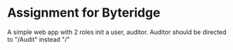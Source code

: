 # Assignment for Byteridge
<p>A simple web app with 2 roles init a user, auditor. Auditor should be directed to "/Audit" instead "/"</p>
